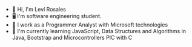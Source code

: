 - 👋 Hi, I'm Leví Rosales
- 🖥️ I'm software engineering student.
- 💼 I work as a Programmer Analyst with Microsoft technologies
- 🌱 I'm currently learning JavaScript, Data Structures and Algorithms in Java, Bootstrap and Microcontrollers PIC with C
